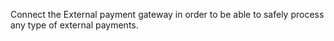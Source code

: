 Connect the External payment gateway in order to be able to safely process any type of external payments.
